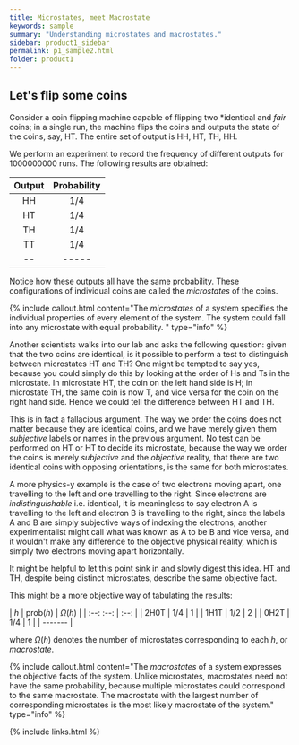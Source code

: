 ```yaml
---
title: Microstates, meet Macrostate
keywords: sample
summary: "Understanding microstates and macrostates."
sidebar: product1_sidebar
permalink: p1_sample2.html
folder: product1
---
```


## Let's flip some coins

Consider a coin flipping machine capable of flipping two *identical and *fair* coins; in a single run, the machine flips the coins and outputs the state of the coins, say, HT. The entire set of output is HH, HT, TH, HH. 

We perform an experiment to record the frequency of different outputs for 1000000000 runs. The following results are obtained:

| Output | Probability |
| :-: | :-: |
| HH | $1/4$ |
| HT | $1/4$ |
| TH | $1/4$ |
| TT | $1/4$ |
| -- | ----- |

Notice how these outputs all have the same probability. These configurations of individual coins are called the *microstates* of the coins.

{% include callout.html content="The *microstates* of a system specifies the individual properties of every element of the system. The system could fall into any microstate with equal probability. " type="info" %} 

Another scientists walks into our lab and asks the following question: given that the two coins are identical, is it possible to perform a test to distinguish between microstates HT and TH? One might be tempted to say yes, because you could simply do this by looking at the order of Hs and Ts in the microstate. In microstate HT, the coin on the left hand side is H; in microstate TH, the same coin is now T, and vice versa for the coin on the right hand side. Hence we could tell the difference between HT and TH. 

This is in fact a fallacious argument. The way we order the coins does not matter because they are identical coins, and we have merely given them *subjective* labels or names in the previous argument. No test can be performed on HT or HT to decide its microstate, because the way we order the coins is merely *subjective* and the *objective* reality, that there are two identical coins with opposing orientations, is the same for both microstates. 

A more physics-y example is the case of two electrons moving apart, one travelling to the left and one travelling to the right. Since electrons are *indistinguishable* i.e. identical, it is meaningless to say electron A is travelling to the left and electron B is travelling to the right, since the labels A and B are simply subjective ways of indexing the electrons; another experimentalist might call what was known as A to be B and vice versa, and it wouldn't make any difference to the objective physical reality, which is simply two electrons moving apart horizontally. 

It might be helpful to let this point sink in and slowly digest this idea. HT and TH, despite being distinct microstates, describe the same objective fact. 

This might be a more objective way of tabulating the results:

| $h$ | prob($h$) | $\Omega(h)$ |
| :--: :--: | :--: |
| 2H0T | $1/4$ | 1 |
| 1H1T | $1/2$ | 2 |
| 0H2T | $1/4$ | 1 |
| ------- |

where $\Omega(h)$ denotes the number of microstates corresponding to each $h$, or *macrostate*. 

{% include callout.html content="The *macrostates* of a system expresses the objective facts of the system. Unlike microstates, macrostates need not have the same probability, because multiple microstates could correspond to the same macrostate. The macrostate with the largest number of corresponding microstates is the most likely macrostate of the system." type="info" %} 









{% include links.html %}
